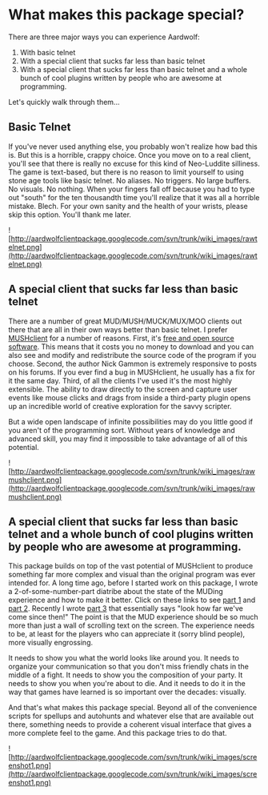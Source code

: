 # What makes this package special? #

There are three major ways you can experience Aardwolf:
  1. With basic telnet
  1. With a special client that sucks far less than basic telnet
  1. With a special client that sucks far less than basic telnet and a whole bunch of cool plugins written by people who are awesome at programming.

Let's quickly walk through them...



## Basic Telnet ##
If you've never used anything else, you probably won't realize how bad this is. But this is a horrible, crappy choice. Once you move on to a real client, you'll see that there is really no excuse for this kind of Neo-Luddite silliness. The game is text-based, but there is no reason to limit yourself to using stone age tools like basic telnet. No aliases. No triggers. No large buffers. No visuals. No nothing. When your fingers fall off because you had to type out "south" for the ten thousandth time you'll realize that it was all a horrible mistake. Blech. For your own sanity and the health of your wrists, please skip this option. You'll thank me later.

![http://aardwolfclientpackage.googlecode.com/svn/trunk/wiki_images/rawtelnet.png](http://aardwolfclientpackage.googlecode.com/svn/trunk/wiki_images/rawtelnet.png)

## A special client that sucks far less than basic telnet ##
There are a number of great MUD/MUSH/MUCK/MUX/MOO clients out there that are all in their own ways better than basic telnet. I prefer [MUSHclient](http://www.mushclient.com/mushclient/mushclient.htm) for a number of reasons. First, it's [free and open source software](https://secure.wikimedia.org/wikipedia/en/wiki/Free_and_open_source_software). This means that it costs you no money to download and you can also see and modify and redistribute the source code of the program if you choose. Second, the author Nick Gammon is extremely responsive to posts on his forums. If you ever find a bug in MUSHclient, he usually has a fix for it the same day. Third, of all the clients I've used it's the most highly extensible. The ability to draw directly to the screen and capture user events like mouse clicks and drags from inside a third-party plugin opens up an incredible world of creative exploration for the savvy scripter.

But a wide open landscape of infinite possibilities may do you little good if you aren't of the programming sort. Without years of knowledge and advanced skill, you may find it impossible to take advantage of all of this potential.

![http://aardwolfclientpackage.googlecode.com/svn/trunk/wiki_images/rawmushclient.png](http://aardwolfclientpackage.googlecode.com/svn/trunk/wiki_images/rawmushclient.png)

## A special client that sucks far less than basic telnet and a whole bunch of cool plugins written by people who are awesome at programming. ##

This package builds on top of the vast potential of MUSHclient to produce something far more complex and visual than the original program was ever intended for. A long time ago, before I started work on this package, I wrote a 2-of-some-number-part diatribe about the state of the MUDing experience and how to make it better. Click on these links to see [part 1](http://www.gaardian.com/page.php?issueid=26&articleid=210) and [part 2](http://www.gaardian.com/page.php?issueid=27&articleid=216). Recently I wrote [part 3](http://www.gaardian.com/page.php?issueid=39&articleid=312) that essentially says "look how far we've come since then!" The point is that the MUD experience should be so much more than just a wall of scrolling text on the screen. The experience needs to be, at least for the players who can appreciate it (sorry blind people), more visually engrossing.

It needs to show you what the world looks like around you. It needs to organize your communication so that you don't miss friendly chats in the middle of a fight. It needs to show you the composition of your party. It needs to show you when you're about to die. And it needs to do it in the way that games have learned is so important over the decades: visually.

And that's what makes this package special. Beyond all of the convenience scripts for spellups and autohunts and whatever else that are available out there, something needs to provide a coherent visual interface that gives a more complete feel to the game. And this package tries to do that.

![http://aardwolfclientpackage.googlecode.com/svn/trunk/wiki_images/screenshot1.png](http://aardwolfclientpackage.googlecode.com/svn/trunk/wiki_images/screenshot1.png)
